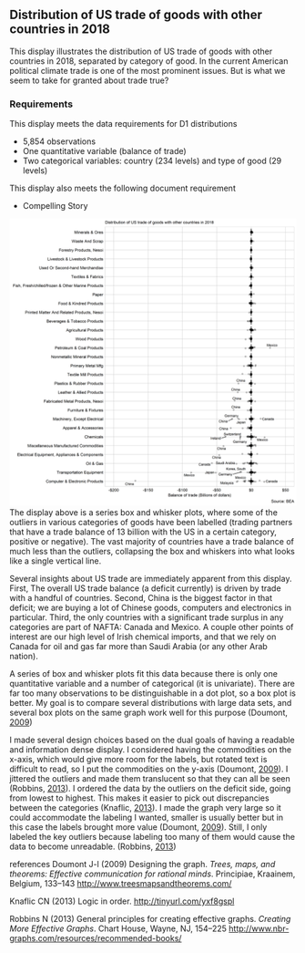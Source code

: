 
Distribution of US trade of goods with other countries in 2018
--------------------------------------------------------------

This display illustrates the distribution of US trade of goods with other countries in 2018, separated by category of good. In the current American political climate trade is one of the most prominent issues. But is what we seem to take for granted about trade true?

### Requirements

This display meets the data requirements for D1 distributions

-   5,854 observations
-   One quantitative variable (balance of trade)
-   Two categorical variables: country (234 levels) and type of good (29 levels)

This display also meets the following document requirement

-   Compelling Story

![](../figures/d1-tradebalance.png) The display above is a series box and whisker plots, where some of the outliers in various categories of goods have been labelled (trading partners that have a trade balance of 13 billion with the US in a certain category, positive or negative). The vast majority of countries have a trade balance of much less than the outliers, collapsing the box and whiskers into what looks like a single vertical line.

Several insights about US trade are immediately apparent from this display. First, The overall US trade balance (a deficit currently) is driven by trade with a handful of countries. Second, China is the biggest factor in that deficit; we are buying a lot of Chinese goods, computers and electronics in particular. Third, the only countries with a significant trade surplus in any categories are part of NAFTA: Canada and Mexico. A couple other points of interest are our high level of Irish chemical imports, and that we rely on Canada for oil and gas far more than Saudi Arabia (or any other Arab nation).

A series of box and whisker plots fit this data because there is only one quantitative variable and a number of categorical (it is univariate). There are far too many observations to be distinguishable in a dot plot, so a box plot is better. My goal is to compare several distributions with large data sets, and several box plots on the same graph work well for this purpose (Doumont, [2009](#ref-Doumont:2009))

I made several design choices based on the dual goals of having a readable and information dense display. I considered having the commodities on the x-axis, which would give more room for the labels, but rotated text is difficult to read, so I put the commodities on the y-axis (Doumont, [2009](#ref-Doumont:2009)). I jittered the outliers and made them translucent so that they can all be seen (Robbins, [2013](#ref-Robbins:2013a)). I ordered the data by the outliers on the deficit side, going from lowest to highest. This makes it easier to pick out discrepancies between the categories (Knaflic, [2013](#ref-Knaflic:2013-09)). I made the graph very large so it could accommodate the labeling I wanted, smaller is usually better but in this case the labels brought more value (Doumont, [2009](#ref-Doumont:2009)). Still, I only labeled the key outliers because labeling too many of them would cause the data to become unreadable. (Robbins, [2013](#ref-Robbins:2013a))

references
Doumont J-l (2009) Designing the graph. *Trees, maps, and theorems: Effective communication for rational minds*. Principiae, Kraainem, Belgium, 133–143 <http://www.treesmapsandtheorems.com/>

Knaflic CN (2013) Logic in order. <http://tinyurl.com/yxf8gspl>

Robbins N (2013) General principles for creating effective graphs. *Creating More Effective Graphs*. Chart House, Wayne, NJ, 154–225 <http://www.nbr-graphs.com/resources/recommended-books/>

